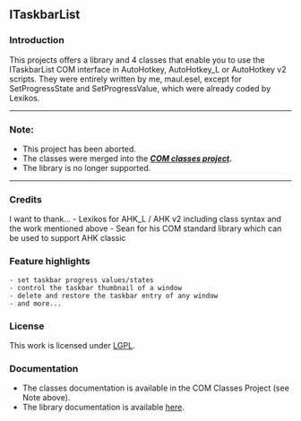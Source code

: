 ## ITaskbarList
### Introduction
This projects offers a library and 4 classes that enable you to use the ITaskbarList COM interface in AutoHotkey, AutoHotkey_L or AutoHotkey v2 scripts.
They were entirely written by me, maul.esel, except for SetProgressState and SetProgressValue, which were already coded by Lexikos.

***

### Note:
* This project has been aborted.
* The classes were merged into the ***[COM classes project](https://github.com/maul-esel/COM-Classes).***
* The library is no longer supported.

***

### Credits
I want to thank...
	- Lexikos for AHK_L / AHK v2 including class syntax and the work mentioned above
	- Sean for his COM standard library which can be used to support AHK classic

### Feature highlights
	- set taskbar progress values/states
	- control the taskbar thumbnail of a window
	- delete and restore the taskbar entry of any window
	- and more...

### License
This work is licensed under [LGPL](http://www.gnu.org/licenses/lgpl.html).

### Documentation
- The classes documentation is available in the COM Classes Project (see Note above).
- The library documentation is available [here](http://maul-esel.github.com/ITaskbarList/ITaskbarList.html).

